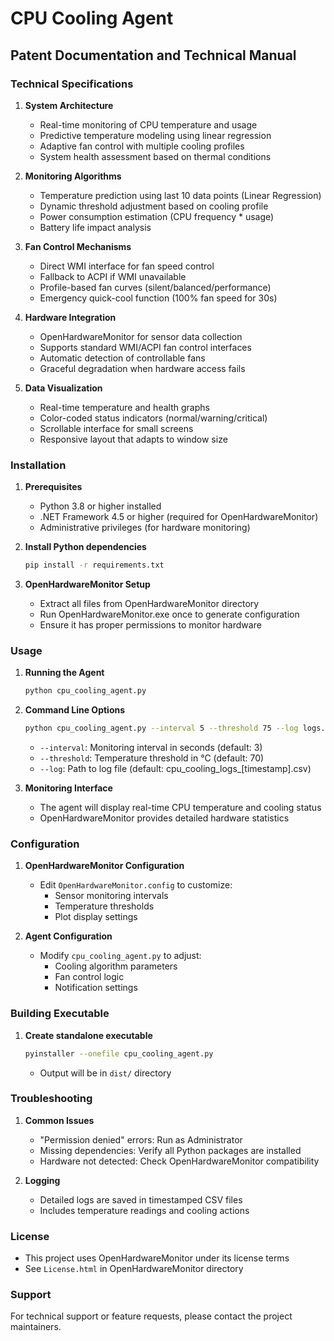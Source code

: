 # CPU Cooling Agent
## Patent Documentation and Technical Manual

### Technical Specifications

1. **System Architecture**
   - Real-time monitoring of CPU temperature and usage
   - Predictive temperature modeling using linear regression
   - Adaptive fan control with multiple cooling profiles
   - System health assessment based on thermal conditions

2. **Monitoring Algorithms**
   - Temperature prediction using last 10 data points (Linear Regression)
   - Dynamic threshold adjustment based on cooling profile
   - Power consumption estimation (CPU frequency * usage)
   - Battery life impact analysis

3. **Fan Control Mechanisms**
   - Direct WMI interface for fan speed control
   - Fallback to ACPI if WMI unavailable
   - Profile-based fan curves (silent/balanced/performance)
   - Emergency quick-cool function (100% fan speed for 30s)

4. **Hardware Integration**
   - OpenHardwareMonitor for sensor data collection
   - Supports standard WMI/ACPI fan control interfaces
   - Automatic detection of controllable fans
   - Graceful degradation when hardware access fails

5. **Data Visualization**
   - Real-time temperature and health graphs
   - Color-coded status indicators (normal/warning/critical)
   - Scrollable interface for small screens
   - Responsive layout that adapts to window size

### Installation

1. **Prerequisites**
   - Python 3.8 or higher installed
   - .NET Framework 4.5 or higher (required for OpenHardwareMonitor)
   - Administrative privileges (for hardware monitoring)

2. **Install Python dependencies**
   ```bash
   pip install -r requirements.txt
   ```

3. **OpenHardwareMonitor Setup**
   - Extract all files from OpenHardwareMonitor directory
   - Run OpenHardwareMonitor.exe once to generate configuration
   - Ensure it has proper permissions to monitor hardware

### Usage

1. **Running the Agent**
   ```bash
   python cpu_cooling_agent.py
   ```

2. **Command Line Options**
   ```bash
   python cpu_cooling_agent.py --interval 5 --threshold 75 --log logs.csv
   ```
   - `--interval`: Monitoring interval in seconds (default: 3)
   - `--threshold`: Temperature threshold in °C (default: 70)
   - `--log`: Path to log file (default: cpu_cooling_logs_[timestamp].csv)

3. **Monitoring Interface**
   - The agent will display real-time CPU temperature and cooling status
   - OpenHardwareMonitor provides detailed hardware statistics

### Configuration

1. **OpenHardwareMonitor Configuration**
   - Edit `OpenHardwareMonitor.config` to customize:
     - Sensor monitoring intervals
     - Temperature thresholds
     - Plot display settings

2. **Agent Configuration**
   - Modify `cpu_cooling_agent.py` to adjust:
     - Cooling algorithm parameters
     - Fan control logic
     - Notification settings

### Building Executable

1. **Create standalone executable**
   ```bash
   pyinstaller --onefile cpu_cooling_agent.py
   ```
   - Output will be in `dist/` directory

### Troubleshooting

1. **Common Issues**
   - "Permission denied" errors: Run as Administrator
   - Missing dependencies: Verify all Python packages are installed
   - Hardware not detected: Check OpenHardwareMonitor compatibility

2. **Logging**
   - Detailed logs are saved in timestamped CSV files
   - Includes temperature readings and cooling actions

### License
- This project uses OpenHardwareMonitor under its license terms
- See `License.html` in OpenHardwareMonitor directory

### Support
For technical support or feature requests, please contact the project maintainers.
